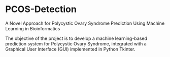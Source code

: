 # PCOS-Detection

A Novel Approach for Polycystic Ovary Syndrome Prediction Using Machine Learning in Bioinformatics

The objective of the project is to develop a machine learning-based prediction system for Polycystic Ovary Syndrome, integrated with a Graphical User Interface (GUI) implemented in Python Tkinter.
